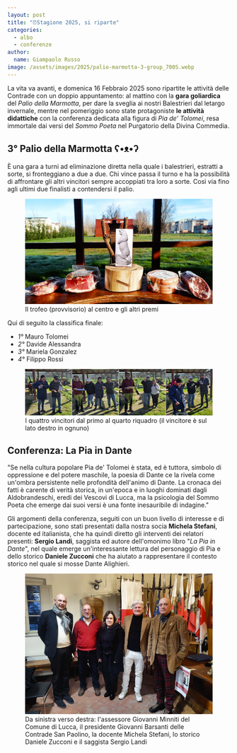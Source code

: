```yaml
---
layout: post
title: "⏰Stagione 2025, si riparte"
categories: 
  - albo
  - conferenze
author:
  name: Giampaolo Russo
image: /assets/images/2025/palio-marmotta-3-group_700S.webp
---
```


 La vita va avanti, e domenica 16 Febbraio 2025 sono ripartite le attività delle Contrade con un doppio appuntamento: al mattino con la **gara goliardica** del *Palio della Marmotta*, per dare la sveglia ai nostri Balestrieri dal letargo invernale, mentre nel pomeriggio sono state protagoniste **le attività didattiche** con la conferenza dedicata alla figura di *Pia de’ Tolomei*, resa immortale dai versi del *Sommo Poeta* nel Purgatorio della Divina Commedia.

<!-- more -->

## 3° Palio della Marmotta ʕ•ᴥ•ʔ

È una gara a turni ad eliminazione diretta nella quale i balestrieri, estratti a sorte, si fronteggiano a due a due. Chi vince passa il turno e ha la possibilità di affrontare gli altri vincitori sempre accoppiati tra loro a sorte. Così via fino agli ultimi due finalisti a contendersi il palio.

<figure class="align-center">
    <img src="/assets/images/2025/palio-marmotta-3-trofei_700S.webp" alt="terzo palio marmotta trofei">
  <figcaption>Il trofeo (provvisorio) al centro e gli altri premi</figcaption>
</figure>

Qui di seguito la classifica finale:

* *1°* Mauro Tolomei
* *2°* Davide Alessandra
* *3°* Mariela Gonzalez
* *4°* Filippo Rossi

<figure class="align-center">
    <img src="/assets/images/2025/palio-marmotta-3-winners_700S.webp" alt="vincitori terzo palio marmotta">
  <figcaption>I quattro vincitori dal primo al quarto riquadro (il vincitore è sul lato destro in ognuno)</figcaption>
</figure>

## Conferenza: La Pia in Dante

"Se nella cultura popolare Pia de' Tolomei è stata, ed è tuttora, simbolo di oppressione e del potere maschile, la poesia di Dante ce la rivela come un'ombra persistente nelle profondità dell'animo di Dante. La cronaca dei fatti è carente di verità storica, in un'epoca e in luoghi dominati dagli Aldobrandeschi, eredi dei Vescovi di Lucca, ma la psicologia del Sommo Poeta che emerge dai suoi versi è una fonte inesauribile di indagine."

Gli argomenti della conferenza, seguiti con un buon livello di interesse e di partecipazione, sono stati presentati dalla nostra socia **Michela Stefani**, docente ed italianista, che ha quindi diretto gli interventi dei relatori presenti: **Sergio Landi**, saggista ed autore dell'omonimo libro "*La Pia in Dante*", nel quale emerge un'interessante lettura del personaggio di Pia e dello storico **Daniele Zucconi** che ha aiutato a rappresentare il contesto storico nel quale si mosse Dante Alighieri.

<figure class="align-center">
    <img src="/assets/images/2025/pia-in-dante-gruppo_700S.webp" alt="terzo palio marmotta vincitori">
  <figcaption>Da sinistra verso destra: l'assessore Giovanni Minniti del Comune di Lucca, il presidente Giovanni Barsanti delle Contrade San Paolino, la docente Michela Stefani, lo storico Daniele Zucconi e il saggista Sergio Landi</figcaption>
</figure>
